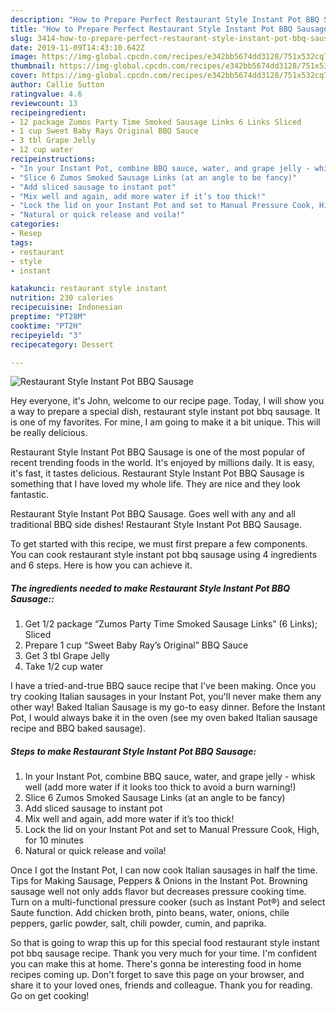 ```yaml
---
description: "How to Prepare Perfect Restaurant Style Instant Pot BBQ Sausage"
title: "How to Prepare Perfect Restaurant Style Instant Pot BBQ Sausage"
slug: 3414-how-to-prepare-perfect-restaurant-style-instant-pot-bbq-sausage
date: 2019-11-09T14:43:10.642Z
image: https://img-global.cpcdn.com/recipes/e342bb5674dd3128/751x532cq70/restaurant-style-instant-pot-bbq-sausage-recipe-main-photo.jpg
thumbnail: https://img-global.cpcdn.com/recipes/e342bb5674dd3128/751x532cq70/restaurant-style-instant-pot-bbq-sausage-recipe-main-photo.jpg
cover: https://img-global.cpcdn.com/recipes/e342bb5674dd3128/751x532cq70/restaurant-style-instant-pot-bbq-sausage-recipe-main-photo.jpg
author: Callie Sutton
ratingvalue: 4.6
reviewcount: 13
recipeingredient:
- 12 package Zumos Party Time Smoked Sausage Links 6 Links Sliced
- 1 cup Sweet Baby Rays Original BBQ Sauce
- 3 tbl Grape Jelly
- 12 cup water
recipeinstructions:
- "In your Instant Pot, combine BBQ sauce, water, and grape jelly - whisk well (add more water if it looks too thick to avoid a burn warning!)"
- "Slice 6 Zumos Smoked Sausage Links (at an angle to be fancy)"
- "Add sliced sausage to instant pot"
- "Mix well and again, add more water if it’s too thick!"
- "Lock the lid on your Instant Pot and set to Manual Pressure Cook, High, for 10 minutes"
- "Natural or quick release and voila!"
categories:
- Resep
tags:
- restaurant
- style
- instant

katakunci: restaurant style instant
nutrition: 230 calories
recipecuisine: Indonesian
preptime: "PT28M"
cooktime: "PT2H"
recipeyield: "3"
recipecategory: Dessert

---
```



![Restaurant Style Instant Pot BBQ Sausage](https://img-global.cpcdn.com/recipes/e342bb5674dd3128/751x532cq70/restaurant-style-instant-pot-bbq-sausage-recipe-main-photo.jpg)

Hey everyone, it's John, welcome to our recipe page. Today, I will show you a way to prepare a special dish, restaurant style instant pot bbq sausage. It is one of my favorites. For mine, I am going to make it a bit unique. This will be really delicious.

Restaurant Style Instant Pot BBQ Sausage is one of the most popular of recent trending foods in the world. It's enjoyed by millions daily. It is easy, it's fast, it tastes delicious. Restaurant Style Instant Pot BBQ Sausage is something that I have loved my whole life. They are nice and they look fantastic.

Restaurant Style Instant Pot BBQ Sausage. Goes well with any and all traditional BBQ side dishes! Restaurant Style Instant Pot BBQ Sausage.


To get started with this recipe, we must first prepare a few components. You can cook restaurant style instant pot bbq sausage using 4 ingredients and 6 steps. Here is how you can achieve it.

##### The ingredients needed to make Restaurant Style Instant Pot BBQ Sausage::

1. Get 1/2 package “Zumos Party Time Smoked Sausage Links” (6 Links); Sliced
1. Prepare 1 cup “Sweet Baby Ray’s Original” BBQ Sauce
1. Get 3 tbl Grape Jelly
1. Take 1/2 cup water


I have a tried-and-true BBQ sauce recipe that I&#39;ve been making. Once you try cooking Italian sausages in your Instant Pot, you&#39;ll never make them any other way! Baked Italian Sausage is my go-to easy dinner. Before the Instant Pot, I would always bake it in the oven (see my oven baked Italian sausage recipe and BBQ baked sausage). 

##### Steps to make Restaurant Style Instant Pot BBQ Sausage:

1. In your Instant Pot, combine BBQ sauce, water, and grape jelly - whisk well (add more water if it looks too thick to avoid a burn warning!)
1. Slice 6 Zumos Smoked Sausage Links (at an angle to be fancy)
1. Add sliced sausage to instant pot
1. Mix well and again, add more water if it’s too thick!
1. Lock the lid on your Instant Pot and set to Manual Pressure Cook, High, for 10 minutes
1. Natural or quick release and voila!


Once I got the Instant Pot, I can now cook Italian sausages in half the time. Tips for Making Sausage, Peppers &amp; Onions in the Instant Pot. Browning sausage well not only adds flavor but decreases pressure cooking time. Turn on a multi-functional pressure cooker (such as Instant Pot®) and select Saute function. Add chicken broth, pinto beans, water, onions, chile peppers, garlic powder, salt, chili powder, cumin, and paprika. 

So that is going to wrap this up for this special food restaurant style instant pot bbq sausage recipe. Thank you very much for your time. I'm confident you can make this at home. There's gonna be interesting food in home recipes coming up. Don't forget to save this page on your browser, and share it to your loved ones, friends and colleague. Thank you for reading. Go on get cooking!
